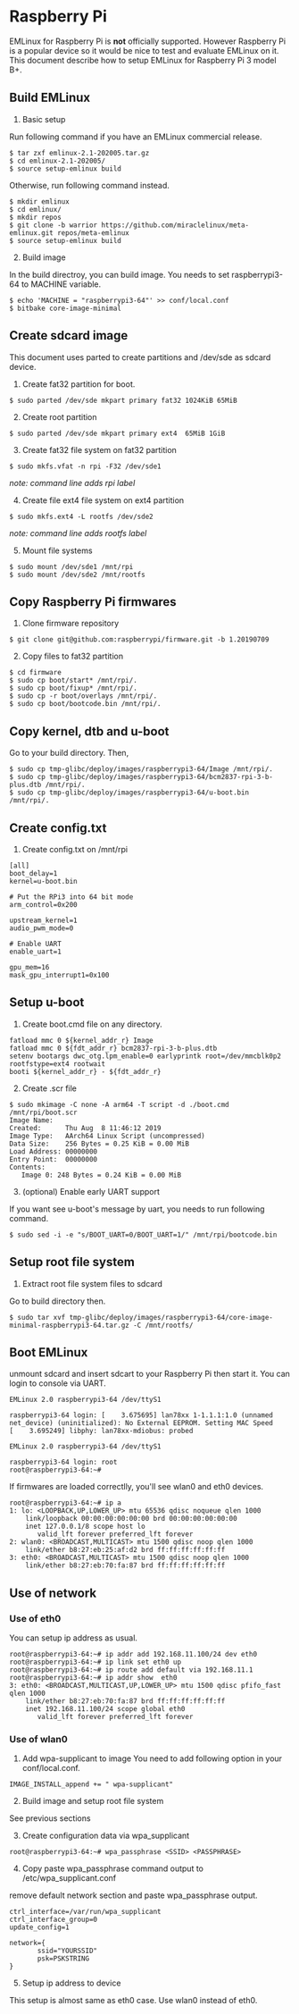 # Raspberry Pi

EMLinux for Raspberry Pi is __not__ officially supported. However Raspberry Pi is a popular device so it would be nice to test and evaluate EMLinux on it.
This document describe how to setup EMLinux for Raspberry Pi 3 model B+.

## Build EMLinux

1. Basic setup

Run following command if you have an EMLinux commercial release.

```
$ tar zxf emlinux-2.1-202005.tar.gz
$ cd emlinux-2.1-202005/
$ source setup-emlinux build
```

Otherwise, run following command instead.

```
$ mkdir emlinux
$ cd emlinux/
$ mkdir repos
$ git clone -b warrior https://github.com/miraclelinux/meta-emlinux.git repos/meta-emlinux
$ source setup-emlinux build
```

2. Build image

In the build directroy, you can build image. You needs to set raspberrypi3-64 to MACHINE variable.

```
$ echo 'MACHINE = "raspberrypi3-64"' >> conf/local.conf
$ bitbake core-image-minimal
```

## Create sdcard image

This document uses parted to create partitions and /dev/sde as sdcard device.

1. Create fat32 partition for boot.

```
$ sudo parted /dev/sde mkpart primary fat32 1024KiB 65MiB
```

2. Create root partition

```
$ sudo parted /dev/sde mkpart primary ext4  65MiB 1GiB
```

3. Create fat32 file system on fat32 partition

```
$ sudo mkfs.vfat -n rpi -F32 /dev/sde1
```
_note: command line adds rpi label_

4. Create file ext4 file system on ext4 partition

```
$ sudo mkfs.ext4 -L rootfs /dev/sde2
```
_note: command line adds rootfs label_

5. Mount file systems

```
$ sudo mount /dev/sde1 /mnt/rpi
$ sudo mount /dev/sde2 /mnt/rootfs
```

## Copy Raspberry Pi firmwares

1. Clone firmware repository

```
$ git clone git@github.com:raspberrypi/firmware.git -b 1.20190709
```

2. Copy files to fat32 partition

```
$ cd firmware
$ sudo cp boot/start* /mnt/rpi/.
$ sudo cp boot/fixup* /mnt/rpi/.
$ sudo cp -r boot/overlays /mnt/rpi/.
$ sudo cp boot/bootcode.bin /mnt/rpi/.
```

## Copy kernel, dtb and u-boot

Go to your build directory. Then,

```
$ sudo cp tmp-glibc/deploy/images/raspberrypi3-64/Image /mnt/rpi/.
$ sudo cp tmp-glibc/deploy/images/raspberrypi3-64/bcm2837-rpi-3-b-plus.dtb /mnt/rpi/.
$ sudo cp tmp-glibc/deploy/images/raspberrypi3-64/u-boot.bin /mnt/rpi/.
```

##  Create config.txt

1. Create config.txt on /mnt/rpi

```
[all]
boot_delay=1
kernel=u-boot.bin

# Put the RPi3 into 64 bit mode
arm_control=0x200

upstream_kernel=1
audio_pwm_mode=0

# Enable UART
enable_uart=1

gpu_mem=16
mask_gpu_interrupt1=0x100
```

## Setup u-boot

1. Create boot.cmd file on any directory.

```
fatload mmc 0 ${kernel_addr_r} Image
fatload mmc 0 ${fdt_addr_r} bcm2837-rpi-3-b-plus.dtb
setenv bootargs dwc_otg.lpm_enable=0 earlyprintk root=/dev/mmcblk0p2 rootfstype=ext4 rootwait
booti ${kernel_addr_r} - ${fdt_addr_r}
```

2. Create .scr file

```
$ sudo mkimage -C none -A arm64 -T script -d ./boot.cmd /mnt/rpi/boot.scr
Image Name:
Created:      Thu Aug  8 11:46:12 2019
Image Type:   AArch64 Linux Script (uncompressed)
Data Size:    256 Bytes = 0.25 KiB = 0.00 MiB
Load Address: 00000000
Entry Point:  00000000
Contents:
   Image 0: 248 Bytes = 0.24 KiB = 0.00 MiB
```

3. (optional) Enable early UART support

If you want see u-boot's message by uart, you needs to run following command.

```
$ sudo sed -i -e "s/BOOT_UART=0/BOOT_UART=1/" /mnt/rpi/bootcode.bin
```

## Setup root file system

1. Extract root file system files to sdcard

Go to build directory then.

```
$ sudo tar xvf tmp-glibc/deploy/images/raspberrypi3-64/core-image-minimal-raspberrypi3-64.tar.gz -C /mnt/rootfs/
```

## Boot EMLinux

unmount sdcard and insert sdcart to your Raspberry Pi then start it. You can login to console via UART.

```
EMLinux 2.0 raspberrypi3-64 /dev/ttyS1

raspberrypi3-64 login: [    3.675695] lan78xx 1-1.1.1:1.0 (unnamed net_device) (uninitialized): No External EEPROM. Setting MAC Speed
[    3.695249] libphy: lan78xx-mdiobus: probed

EMLinux 2.0 raspberrypi3-64 /dev/ttyS1

raspberrypi3-64 login: root
root@raspberrypi3-64:~#
```

If firmwares are loaded correctlly, you'll see wlan0 and eth0 devices.

```
root@raspberrypi3-64:~# ip a
1: lo: <LOOPBACK,UP,LOWER_UP> mtu 65536 qdisc noqueue qlen 1000
    link/loopback 00:00:00:00:00:00 brd 00:00:00:00:00:00
    inet 127.0.0.1/8 scope host lo
       valid_lft forever preferred_lft forever
2: wlan0: <BROADCAST,MULTICAST> mtu 1500 qdisc noop qlen 1000
    link/ether b8:27:eb:25:af:d2 brd ff:ff:ff:ff:ff:ff
3: eth0: <BROADCAST,MULTICAST> mtu 1500 qdisc noop qlen 1000
    link/ether b8:27:eb:70:fa:87 brd ff:ff:ff:ff:ff:ff
```

## Use of network

### Use of eth0

You can setup ip address as usual.

```
root@raspberrypi3-64:~# ip addr add 192.168.11.100/24 dev eth0
root@raspberrypi3-64:~# ip link set eth0 up
root@raspberrypi3-64:~# ip route add default via 192.168.11.1
root@raspberrypi3-64:~# ip addr show  eth0
3: eth0: <BROADCAST,MULTICAST,UP,LOWER_UP> mtu 1500 qdisc pfifo_fast qlen 1000
    link/ether b8:27:eb:70:fa:87 brd ff:ff:ff:ff:ff:ff
    inet 192.168.11.100/24 scope global eth0
       valid_lft forever preferred_lft forever
```

### Use of wlan0

1. Add wpa-supplicant to image
You need to add following option in your conf/local.conf.

```
IMAGE_INSTALL_append += " wpa-supplicant"
```

2. Build image and setup root file system

See previous sections

3. Create configuration data via wpa_supplicant

```
root@raspberrypi3-64:~# wpa_passphrase <SSID> <PASSPHRASE>
```

4. Copy paste wpa_passphrase command output to /etc/wpa_supplicant.conf

remove default network section and paste wpa_passphrase output.

```
ctrl_interface=/var/run/wpa_supplicant
ctrl_interface_group=0
update_config=1

network={
       ssid="YOURSSID"
       psk=PSKSTRING
}
```

5. Setup ip address to device

This setup is almost same as eth0 case. Use wlan0 instead of eth0.
